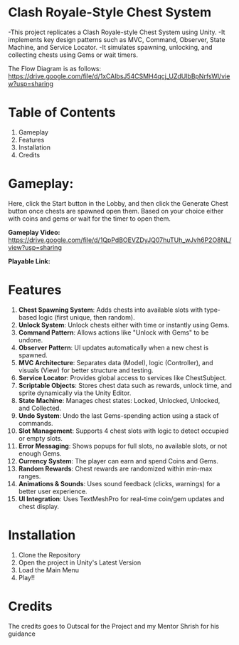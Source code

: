 # Clash Royale-Style Chest System
-This project replicates a Clash Royale-style Chest System using Unity. 
-It implements key design patterns such as MVC, Command, Observer, State Machine, and Service Locator. 
-It simulates spawning, unlocking, and collecting chests using Gems or wait timers.

The Flow Diagram is as follows: https://drive.google.com/file/d/1xCAlbsJ54CSMH4qcj_UZdUlbBpNrfsWl/view?usp=sharing

# Table of Contents
1. Gameplay
2. Features
3. Installation
4. Credits

# Gameplay:
Here, click the Start button in the Lobby, and then click the Generate Chest button once chests are spawned open them.
Based on your choice either with coins and gems or wait for the timer to open them.

**Gameplay Video:** https://drive.google.com/file/d/1QpPdBOEVZDyJQ07huTUh_wJvh6P2O8NL/view?usp=sharing

**Playable Link:** 

# Features
1. **Chest Spawning System**: Adds chests into available slots with type-based logic (first unique, then random).
2. **Unlock System**: Unlock chests either with time or instantly using Gems.
3. **Command Pattern**: Allows actions like "Unlock with Gems" to be undone.
4. **Observer Pattern**: UI updates automatically when a new chest is spawned.
5. **MVC Architecture**: Separates data (Model), logic (Controller), and visuals (View) for better structure and testing.
6. **Service Locator**: Provides global access to services like ChestSubject.
7. **Scriptable Objects**: Stores chest data such as rewards, unlock time, and sprite dynamically via the Unity Editor.
8. **State Machine**: Manages chest states: Locked, Unlocked, Unlocked, and Collected.
9. **Undo System**: Undo the last Gems-spending action using a stack of commands.
10. **Slot Management**: Supports 4 chest slots with logic to detect occupied or empty slots.
11. **Error Messaging**: Shows popups for full slots, no available slots, or not enough Gems.
12. **Currency System**: The player can earn and spend Coins and Gems.
13. **Random Rewards**: Chest rewards are randomized within min-max ranges.
14. **Animations & Sounds**: Uses sound feedback (clicks, warnings) for a better user experience.
15. **UI Integration**: Uses TextMeshPro for real-time coin/gem updates and chest display.

# Installation
1. Clone the Repository 
2. Open the project in Unity's Latest Version 
3. Load the Main Menu 
4. Play!!

# Credits
The credits goes to Outscal for the Project and my Mentor Shrish for his guidance


